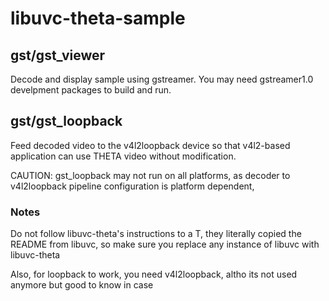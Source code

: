 # libuvc-theta-sample
## gst/gst_viewer
Decode and display sample using gstreamer. You may need gstreamer1.0 develpment packages to build and run.

## gst/gst_loopback
Feed decoded video to the v4l2loopback device so that v4l2-based application can use THETA video without modification.

CAUTION: gst_loopback may not run on all platforms, as decoder to v4l2loopback pipeline configuration is platform dependent,



### Notes

Do not follow libuvc-theta's instructions to a T, they literally copied the README from libuvc,
so make sure you replace any instance of libuvc with libuvc-theta

Also, for loopback to work, you need v4l2loopback, altho its not used anymore but good to know in
case





